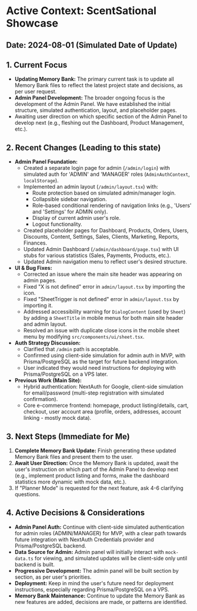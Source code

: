 # Active Context: ScentSational Showcase

## Date: 2024-08-01 (Simulated Date of Update)

## 1. Current Focus

*   **Updating Memory Bank:** The primary current task is to update all Memory Bank files to reflect the latest project state and decisions, as per user request.
*   **Admin Panel Development:** The broader ongoing focus is the development of the Admin Panel. We have established the initial structure, simulated authentication, layout, and placeholder pages.
*   Awaiting user direction on which specific section of the Admin Panel to develop next (e.g., fleshing out the Dashboard, Product Management, etc.).

## 2. Recent Changes (Leading to this state)

*   **Admin Panel Foundation:**
    *   Created a separate login page for admin (`/admin/login`) with simulated auth for 'ADMIN' and 'MANAGER' roles (`AdminAuthContext`, `localStorage`).
    *   Implemented an admin layout (`/admin/layout.tsx`) with:
        *   Route protection based on simulated admin/manager login.
        *   Collapsible sidebar navigation.
        *   Role-based conditional rendering of navigation links (e.g., 'Users' and 'Settings' for ADMIN only).
        *   Display of current admin user's role.
        *   Logout functionality.
    *   Created placeholder pages for Dashboard, Products, Orders, Users, Discounts, Content, Settings, Sales, Clients, Marketing, Reports, Finances.
    *   Updated Admin Dashboard (`/admin/dashboard/page.tsx`) with UI stubs for various statistics (Sales, Payments, Products, etc.).
    *   Updated Admin navigation menu to reflect user's desired structure.
*   **UI & Bug Fixes:**
    *   Corrected an issue where the main site header was appearing on admin pages.
    *   Fixed "X is not defined" error in `admin/layout.tsx` by importing the icon.
    *   Fixed "SheetTrigger is not defined" error in `admin/layout.tsx` by importing it.
    *   Addressed accessibility warning for `DialogContent` (used by `Sheet`) by adding a `SheetTitle` in mobile menus for both main site header and admin layout.
    *   Resolved an issue with duplicate close icons in the mobile sheet menu by modifying `src/components/ui/sheet.tsx`.
*   **Auth Strategy Discussion:**
    *   Clarified that `/admin` path is acceptable.
    *   Confirmed using client-side simulation for admin auth in MVP, with Prisma/PostgreSQL as the target for future backend integration.
    *   User indicated they would need instructions for deploying with Prisma/PostgreSQL on a VPS later.
*   **Previous Work (Main Site):**
    *   Hybrid authentication: NextAuth for Google, client-side simulation for email/password (multi-step registration with simulated confirmation).
    *   Core e-commerce frontend: homepage, product listing/details, cart, checkout, user account area (profile, orders, addresses, account linking - mostly mock data).

## 3. Next Steps (Immediate for Me)

1.  **Complete Memory Bank Update:** Finish generating these updated Memory Bank files and present them to the user.
2.  **Await User Direction:** Once the Memory Bank is updated, await the user's instruction on which part of the Admin Panel to develop next (e.g., implement product listing and forms, make the dashboard statistics more dynamic with mock data, etc.).
3.  If "Planner Mode" is requested for the next feature, ask 4-6 clarifying questions.

## 4. Active Decisions & Considerations

*   **Admin Panel Auth:** Continue with client-side simulated authentication for admin roles (ADMIN/MANAGER) for MVP, with a clear path towards future integration with NextAuth Credentials provider and Prisma/PostgreSQL backend.
*   **Data Source for Admin:** Admin panel will initially interact with `mock-data.ts` for viewing, and simulated updates will be client-side only until backend is built.
*   **Progressive Development:** The admin panel will be built section by section, as per user's priorities.
*   **Deployment:** Keep in mind the user's future need for deployment instructions, especially regarding Prisma/PostgreSQL on a VPS.
*   **Memory Bank Maintenance:** Continue to update the Memory Bank as new features are added, decisions are made, or patterns are identified.
